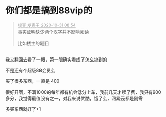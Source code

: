 # 你们都是搞到88vip的


<div class="quote"><blockquote><font size="2"><a href="https://www.hostloc.com/forum.php?mod=redirect&amp;goto=findpost&amp;pid=9379360&amp;ptid=760378" target="_blank"><font color="#999999">绿豆 发表于 2020-10-31 08:54</font></a></font><br />
事实证明缺少两个汉字并不影响阅读<br />
<br />
比如楼主的题目</blockquote></div><br />
我又翻回去看了一眼，第一眼确实看成了怎么搞到的

不是还有个超级88会员么

买了很多东西，一直是 400

很好开啊，不满1000的每年都有机会低分上车，我前几天才续了费，我只有900多分，我觉得最值没有之一，对我来说优酷，饿了么，网易云都是刚需<img id="aimg_Pr83b" onclick="zoom(this, this.src, 0, 0, 0)" class="zoom" src="https://cdn.jsdelivr.net/gh/hishis/forum-master/public/images/patch.gif" onmouseover="img_onmouseoverfunc(this)" onload="thumbImg(this)" border="0" alt="" />

多买东西就好了+1
